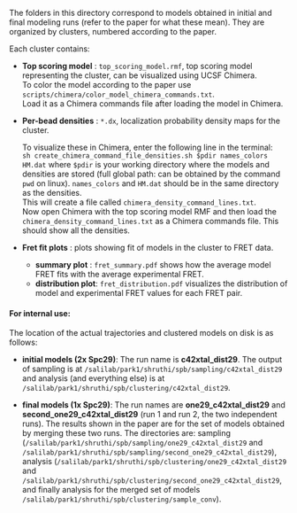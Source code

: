 The folders in this directory correspond to models obtained in initial and final modeling runs (refer to the paper for what these mean). 
They are organized by clusters, numbered according to the paper.

Each cluster contains:

- **Top scoring model** : `top_scoring_model.rmf`, top scoring model representing the cluster, can be visualized using UCSF Chimera.   
  To color the model according to the paper use `scripts/chimera/color_model_chimera_commands.txt`.  
  Load it as a Chimera commands file after loading the model in Chimera.
      
- **Per-bead densities** : `*.dx`, localization probability density maps for the cluster. 

  To visualize these in Chimera, enter the following line in the terminal:   
  `sh create_chimera_command_file_densities.sh $pdir names_colors HM.dat` where `$pdir` is your working directory where the models and densities are stored (full global path: can be obtained by the command `pwd` on linux). `names_colors` and `HM.dat` should be in the same directory as the densities.  
      This will create a file called `chimera_density_command_lines.txt`.  
      Now open Chimera with the top scoring model RMF and then load the `chimera_density_command_lines.txt` as a Chimera commands file. This should show all the densities.
      
- **Fret fit plots** :  plots showing fit of models in the cluster to FRET data.
  - **summary plot** : `fret_summary.pdf` shows how the average model FRET fits with the average experimental FRET.  
  - **distribution plot**: `fret_distribution.pdf` visualizes the distribution of model and experimental FRET values for each FRET pair.
  
#### For internal use:
The location of the actual trajectories and clustered models on disk is as follows:
- **initial models (2x Spc29)**: The run name is **c42xtal_dist29**. The output of sampling is at `/salilab/park1/shruthi/spb/sampling/c42xtal_dist29` and analysis (and everything else) is at `/salilab/park1/shruthi/spb/clustering/c42xtal_dist29`.

- **final models (1x Spc29)**: The run names are **one29_c42xtal_dist29** and **second_one29_c42xtal_dist29** (run 1 and run 2, the two independent runs). The results shown in the paper are for the set of models obtained by merging these two runs. The directories are: sampling (`/salilab/park1/shruthi/spb/sampling/one29_c42xtal_dist29` and `/salilab/park1/shruthi/spb/sampling/second_one29_c42xtal_dist29`), analysis (`/salilab/park1/shruthi/spb/clustering/one29_c42xtal_dist29` and `/salilab/park1/shruthi/spb/clustering/second_one29_c42xtal_dist29`, and finally analysis for the merged set of models `/salilab/park1/shruthi/spb/clustering/sample_conv`).
